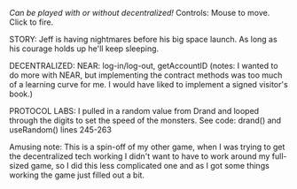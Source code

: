 *Can be played with or without decentralized!*
Controls: Mouse to move. Click to fire.

STORY: Jeff is having nightmares before his big space launch. As long as his courage holds up he'll keep sleeping. 

DECENTRALIZED:
NEAR: log-in/log-out, getAccountID
(notes: I wanted to do more with NEAR, but implementing the contract methods was too much of a learning curve for me. I would have liked to implement a signed visitor's book.) 

PROTOCOL LABS:
I pulled in a random value from Drand and looped through the digits to set the speed of the monsters. 
See code: drand() and useRandom() lines 245-263

Amusing note: This is a spin-off of my other game, when I was trying to get the decentralized tech working I didn't want to have to work around my full-sized game, so I did this less complicated one and as I got some things working the game just filled out a bit.